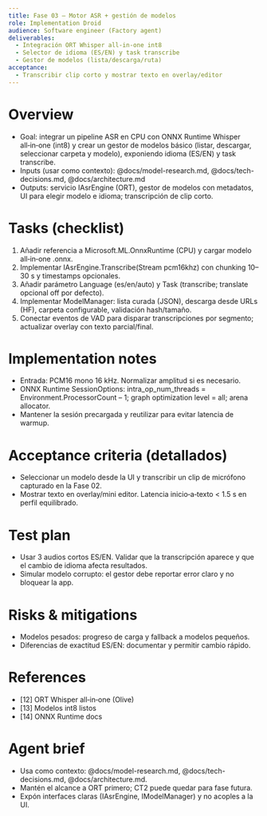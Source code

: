 ```yaml
---
title: Fase 03 – Motor ASR + gestión de modelos
role: Implementation Droid
audience: Software engineer (Factory agent)
deliverables:
  - Integración ORT Whisper all‑in‑one int8
  - Selector de idioma (ES/EN) y task transcribe
  - Gestor de modelos (lista/descarga/ruta)
acceptance:
  - Transcribir clip corto y mostrar texto en overlay/editor
---
```

 
 # Overview
 - Goal: integrar un pipeline ASR en CPU con ONNX Runtime Whisper all‑in‑one (int8) y crear un gestor de modelos básico (listar, descargar, seleccionar carpeta y modelo), exponiendo idioma (ES/EN) y task transcribe.
 - Inputs (usar como contexto): @docs/model-research.md, @docs/tech-decisions.md, @docs/architecture.md
 - Outputs: servicio IAsrEngine (ORT), gestor de modelos con metadatos, UI para elegir modelo e idioma; transcripción de clip corto.
 
 # Tasks (checklist)
 1) Añadir referencia a Microsoft.ML.OnnxRuntime (CPU) y cargar modelo all‑in‑one .onnx.
 2) Implementar IAsrEngine.Transcribe(Stream pcm16khz) con chunking 10–30 s y timestamps opcionales.
 3) Añadir parámetro Language (es/en/auto) y Task (transcribe; translate opcional off por defecto).
 4) Implementar ModelManager: lista curada (JSON), descarga desde URLs (HF), carpeta configurable, validación hash/tamaño.
 5) Conectar eventos de VAD para disparar transcripciones por segmento; actualizar overlay con texto parcial/final.
 
 # Implementation notes
 - Entrada: PCM16 mono 16 kHz. Normalizar amplitud si es necesario.
 - ONNX Runtime SessionOptions: intra_op_num_threads = Environment.ProcessorCount – 1; graph optimization level = all; arena allocator.
 - Mantener la sesión precargada y reutilizar para evitar latencia de warmup.
 
 # Acceptance criteria (detallados)
 - Seleccionar un modelo desde la UI y transcribir un clip de micrófono capturado en la Fase 02.
 - Mostrar texto en overlay/mini editor. Latencia inicio‑a‑texto < 1.5 s en perfil equilibrado.
 
 # Test plan
 - Usar 3 audios cortos ES/EN. Validar que la transcripción aparece y que el cambio de idioma afecta resultados.
 - Simular modelo corrupto: el gestor debe reportar error claro y no bloquear la app.
 
 # Risks & mitigations
 - Modelos pesados: progreso de carga y fallback a modelos pequeños.
 - Diferencias de exactitud ES/EN: documentar y permitir cambio rápido.
 
 # References
 - [12] ORT Whisper all‑in‑one (Olive)
 - [13] Modelos int8 listos
 - [14] ONNX Runtime docs
 
 # Agent brief
 - Usa como contexto: @docs/model-research.md, @docs/tech-decisions.md, @docs/architecture.md.
 - Mantén el alcance a ORT primero; CT2 puede quedar para fase futura.
 - Expón interfaces claras (IAsrEngine, IModelManager) y no acoples a la UI.
